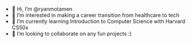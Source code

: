 - 👋 Hi, I’m @ryanmotamen
- 👀 I’m interested in making a career transition from healthcare to tech
- 🌱 I’m currently learning Introduction to Computer Science with Harvard CS50x
- 💞️ I’m looking to collaborate on any fun projects :)

<!---
ryanmotamen/ryanmotamen is a ✨ special ✨ repository because its `README.md` (this file) appears on your GitHub profile.
You can click the Preview link to take a look at your changes.
--->
